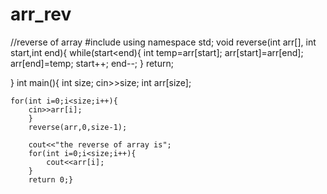 # arr_rev
//reverse of array
#include<iostream>
using namespace std;
void reverse(int arr[], int start,int end){
    while(start<end){
        int temp=arr[start];
        arr[start]=arr[end];
        arr[end]=temp;
        start++;
        end--;
    }
    return;
    

}
int main(){
    int size;
    cin>>size;
    int arr[size];

    
    
    
    for(int i=0;i<size;i++){
        cin>>arr[i];
        }
        reverse(arr,0,size-1);

        cout<<"the reverse of array is";
        for(int i=0;i<size;i++){
            cout<<arr[i];
        }
        return 0;}

            
